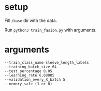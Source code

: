 # setup

Fill `/base` dir with the data.

Run `python3 train_fasion.py` with arguments.

# arguments

```
--train_class_name sleeve_length_labels
--training_batch_size 64
--test_percentage 0.05
--learning_rate 0.00005
--validation_every_X_batch 5
--memory_safe (1 or 0)
```

